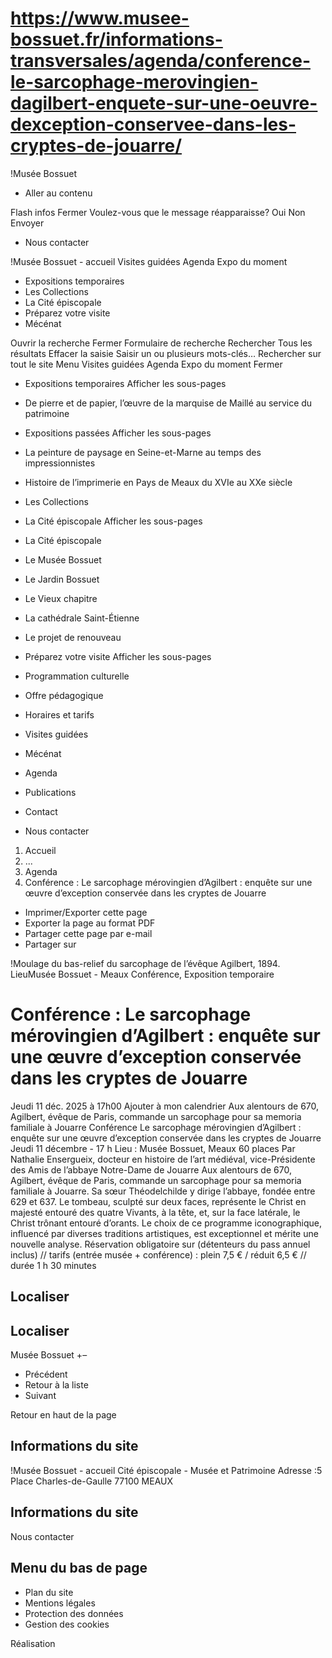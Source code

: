 # https://www.musee-bossuet.fr/informations-transversales/agenda/conference-le-sarcophage-merovingien-dagilbert-enquete-sur-une-oeuvre-dexception-conservee-dans-les-cryptes-de-jouarre/

!Musée Bossuet
 * Aller au contenu

Flash infos
Fermer
Voulez-vous que le message réapparaisse? 
Oui 
Non 
Envoyer
 * Nous contacter

!Musée Bossuet - accueil
Visites guidées
Agenda
Expo du moment
 * Expositions temporaires 
 * Les Collections
 * La Cité épiscopale 
 * Préparez votre visite 
 * Mécénat

Ouvrir la recherche
Fermer
Formulaire de recherche
Rechercher
Tous les résultats
Effacer la saisie Saisir un ou plusieurs mots-clés…
Rechercher sur tout le site
Menu
Visites guidées
Agenda
Expo du moment
Fermer
 * Expositions temporaires Afficher les sous-pages
 * De pierre et de papier, l’œuvre de la marquise de Maillé au service du patrimoine
 * Expositions passées Afficher les sous-pages
 * La peinture de paysage en Seine-et-Marne au temps des impressionnistes
 * Histoire de l’imprimerie en Pays de Meaux du XVIe au XXe siècle
 * Les Collections
 * La Cité épiscopale Afficher les sous-pages
 * La Cité épiscopale
 * Le Musée Bossuet
 * Le Jardin Bossuet
 * Le Vieux chapitre
 * La cathédrale Saint-Étienne
 * Le projet de renouveau
 * Préparez votre visite Afficher les sous-pages
 * Programmation culturelle
 * Offre pédagogique
 * Horaires et tarifs
 * Visites guidées
 * Mécénat

 * Agenda
 * Publications
 * Contact

 * Nous contacter

 1. Accueil
 2. ...
 3. Agenda
 4. Conférence : Le sarcophage mérovingien d’Agilbert : enquête sur une œuvre d’exception conservée dans les cryptes de Jouarre

 * Imprimer/Exporter cette page
 * Exporter la page au format PDF
 * Partager cette page par e-mail
 * Partager sur

!Moulage du bas-relief du sarcophage de l’évêque Agilbert, 1894.
LieuMusée Bossuet - Meaux 
Conférence, Exposition temporaire
# Conférence : Le sarcophage mérovingien d’Agilbert : enquête sur une œuvre d’exception conservée dans les cryptes de Jouarre
Jeudi 11 déc. 2025
à 17h00 
Ajouter à mon calendrier
Aux alentours de 670, Agilbert, évêque de Paris, commande un sarcophage pour sa memoria familiale à Jouarre 
Conférence
 Le sarcophage mérovingien d’Agilbert : enquête sur une œuvre d’exception conservée dans les cryptes de Jouarre
Jeudi 11 décembre - 17 h
Lieu : Musée Bossuet, Meaux
60 places
Par Nathalie Ensergueix, docteur en histoire de l’art médiéval, vice-Présidente des Amis de l’abbaye Notre-Dame de Jouarre
Aux alentours de 670, Agilbert, évêque de Paris, commande un sarcophage pour sa memoria familiale à Jouarre. Sa sœur Théodelchilde y dirige l’abbaye, fondée entre 629 et 637. Le tombeau, sculpté sur deux faces, représente le Christ en majesté entouré des quatre Vivants, à la tête, et, sur la face latérale, le Christ trônant entouré d’orants. Le choix de ce programme iconographique, influencé par diverses traditions artistiques, est exceptionnel et mérite une nouvelle analyse.
Réservation obligatoire sur (détenteurs du pass annuel inclus) // tarifs (entrée musée + conférence) : plein 7,5 € / réduit 6,5 € // durée 1 h 30 minutes
## Localiser
## Localiser
Musée Bossuet 
+–
 * Précédent 
 * Retour à la liste 
 * Suivant 

Retour en haut de la page 
## Informations du site
!Musée Bossuet - accueil
Cité épiscopale - Musée et Patrimoine
Adresse :5 Place Charles-de-Gaulle 77100 MEAUX
## Informations du site
Nous contacter
## Menu du bas de page
 * Plan du site
 * Mentions légales
 * Protection des données
 * Gestion des cookies

Réalisation
